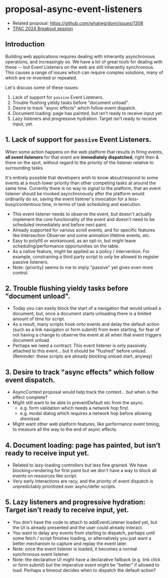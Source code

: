 # proposal-async-event-listeners

- Related proposal: https://github.com/whatwg/dom/issues/1308
- [TPAC 2024 Breakout session](https://www.w3.org/events/meetings/df616a60-8591-4f24-b305-aa0870aac1cb/)

## Introduction

Building web applications requires dealing with inherantly asynchronous operations, and increasingly so.  We have a lot of great tools for dealing with these -- but Event Listeners on the web are still inherantly synchronous.  This causes a range of issues which can require complex solutions, many of which are re-invented or repeated.

Let's discuss some of these issues:

1. Lack of support for `passive` Event Listeners.
2. Trouble flushing yieldy tasks before "document unload".
3. Desire to track "async effects" which follow event dispatch.
4. Document loading: page has painted, but isn’t ready to receive input yet.
5. Lazy listeners and progressive hydration: Target isn’t ready to receive input, yet.


## 1. Lack of support for `passive` Event Listeners.

When some action happens on the web platform that results in firing events, **all event listeners** for that event are **immediately dispatched**, right then & there on the spot, without regard to the priority of the listener relative to surrounding tasks.

It's entirely possible that developers wish to know about/respond to some events at a much lower priority than other competing tasks at around the same time. Currently there is no way to signal to the platform, that an event listener should be invoked asynchronously after the platform would ordinarily do so, saving the event listener's invocation for a less-busy/contentious time, in terms of task scheduling and execution.

- This event listener needs to observe the event, but doesn't actually implement the core functionality of the event and doesn't need to be scheduled immediately and before next paint.
- Already supported for various scroll events, and for specific features like Intersection Observer and some animation lifetime events, etc.
- Easy to polyfill or workaround, as an opt-in, but might leave scheduling/performance opportunities on the table.
- As a native feature, might be applied as a policy / intervention. For example, constraining a third party script to only be allowed to register passive listeners.
- Note: {priority} seems to me to imply "passive" yet gives even more control.

## 2. Trouble flushing yieldy tasks before "document unload".

- Today you can easily block the start of a navigation that would unload a document, but, once a document starts unloading there is a limited amount of time for script.
- As a result, many scripts hook onto events and delay the default action (such as a link navigaton or form submit) from even starting, for fear of not having a change to observe the event at all when that event triggers document unload.
- Perhaps we need a contract: This event listener is only passively attached to this event... but it should be "flushed" before unload. (Reminder: these scripts are already blocking unload start, anyway)

## 3. Desire to track "async effects" which follow event dispatch.

- AsyncContext proposal would help track the context... but when is the effect complete?
- Might still want to be able to preventDefault etc from the async.
  - e.g. form validation which needs a network hop first.
  - e.g. modal dialog which requires a network hop before allowing dismissal.
- Might want other web platform features, like performance event timing, to measure all the way to the end of async effects.

## 4. Document loading: page has painted, but isn’t ready to receive input yet.

- Related to lazy-loading controllers but less fine grained. We have blocking=rendering for first paint but we don't have a way to block all events on resources like script.
- Very early interactions are racy, and the priority of event dispatch is unpredictably prioritized over async/defer scripts.

## 5. Lazy listeners and progressive hydration: Target isn’t ready to receive input, yet.

- You don't have the code to attach to addEventListener loaded yet, but the UI is already presented and the user could already interact.
- You want to delay any events from starting to dispatch, perhaps until some fetch / script finishes loading, or alternatively you just want a better mechanism to capture and replay the event later.
- Note: once the event listener is loaded, it becomes a normal synchronous event listener.
- Note: the declarative UI might have a declarative fallback (e.g. link click or form submit) but the imperative event might be "better" if allowed to load. Perhaps a timeout decides when to dispatch the default action?
